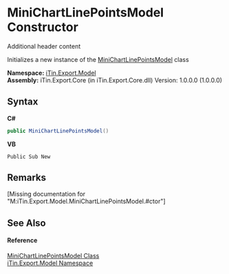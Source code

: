# MiniChartLinePointsModel Constructor 
Additional header content 

Initializes a new instance of the <a href="T_iTin_Export_Model_MiniChartLinePointsModel">MiniChartLinePointsModel</a> class

**Namespace:**&nbsp;<a href="N_iTin_Export_Model">iTin.Export.Model</a><br />**Assembly:**&nbsp;iTin.Export.Core (in iTin.Export.Core.dll) Version: 1.0.0.0 (1.0.0.0)

## Syntax

**C#**<br />
``` C#
public MiniChartLinePointsModel()
```

**VB**<br />
``` VB
Public Sub New
```


## Remarks
\[Missing <remarks> documentation for "M:iTin.Export.Model.MiniChartLinePointsModel.#ctor"\]

## See Also


#### Reference
<a href="T_iTin_Export_Model_MiniChartLinePointsModel">MiniChartLinePointsModel Class</a><br /><a href="N_iTin_Export_Model">iTin.Export.Model Namespace</a><br />